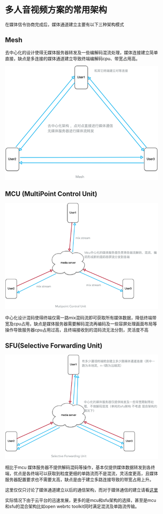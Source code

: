 



# 多人音视频方案的常用架构

在媒体信令协商完成后，媒体通道建立主要有以下三种架构模式

## Mesh

去中心化的设计使得无媒体服务器转发及一些编解码混流处理，媒体连接建立简单直接，缺点是多连接的媒体通道建立导致终端编解码cpu、带宽占用高。

![image](image_bed/Mesh_arch.png)

## MCU (MultiPoint Control Unit)

![image](image_bed/mcu_arch.png)

中心化设计混码使得终端仅需一路mix混码流即可获取所有媒体数据，降低终端带宽及cpu占用，缺点是媒体服务器需要解码混流再编码及一些容屏处理画面布局等操作导致服务器cpu占用过高，且终端接收到的混码流无法分割，灵活度不高

## SFU(Selective Forwarding Unit)

![image](image_bed/sfu_arch.png)

相比于mcu 媒体服务器不提供解码混码等操作，基本仅提供媒体数据转发到各终端，优点是各终端可以获取到粒度更细的单路流而不是混流，灵活度更高，且媒体服务器配置要求也不需要太高，缺点是由于建立多路连接导致的带宽占用上升。


这里仅仅只讨论了媒体通道建立以后的通信架构，而对于媒体通信的建立请看[这里](https://github.com/AshineReal/Inspiration/webrtc_relative)

实际情况下由于云平台的迅速发展，更多的是mcu和sfu架构的选择，甚至是mcu和sfu的混合架构比如open webrtc toolkit同时满足混流及单路流传输。




